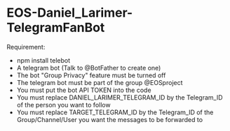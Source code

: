 # EOS-Daniel_Larimer-TelegramFanBot

Requirement:

- npm install telebot
- A telegram bot (Talk to @BotFather to create one)
- The bot "Group Privacy" feature must be turned off
- The telegram bot must be part of the group @EOSproject
- You must put the bot API TOKEN into the code 
- You must replace DANIEL_LARIMER_TELEGRAM_ID by the Telegram_ID of the person you want to follow
- You must replace TARGET_TELEGRAM_ID by the Telegram_ID of the Group/Channel/User you want the messages to be forwarded to
